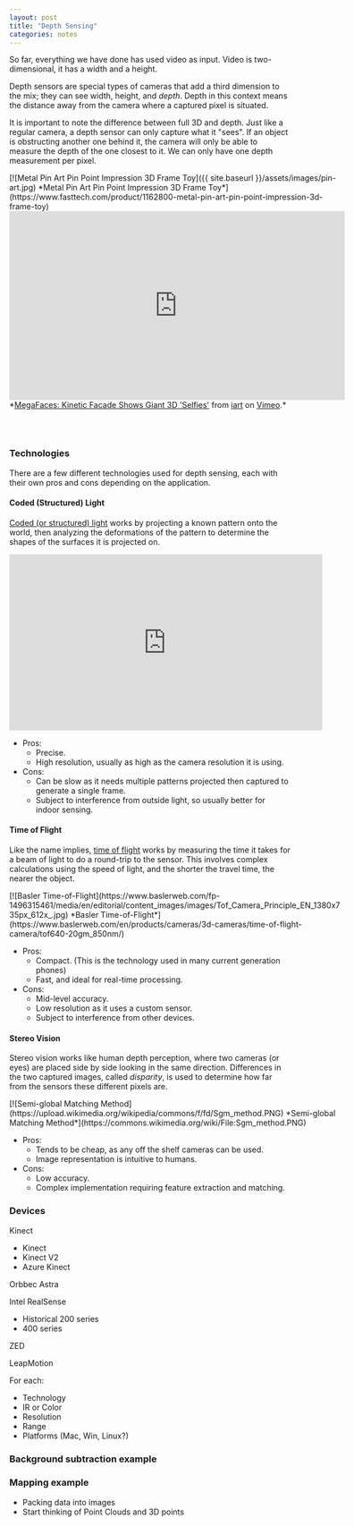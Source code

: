 ```yaml
---
layout: post
title: "Depth Sensing"
categories: notes
---
```


So far, everything we have done has used video as input. Video is two-dimensional, it has a width and a height. 

Depth sensors are special types of cameras that add a third dimension to the mix; they can see width, height, and *depth*. Depth in this context means the distance away from the camera where a captured pixel is situated. 

It is important to note the difference between full 3D and depth. Just like a regular camera, a depth sensor can only capture what it "sees". If an object is obstructing another one behind it, the camera will only be able to measure the depth of the one closest to it. We can only have one depth measurement per pixel.

<div style="width:600px;margin:0 auto;" markdown="1">
[![Metal Pin Art Pin Point Impression 3D Frame Toy]({{ site.baseurl }}/assets/images/pin-art.jpg)
*Metal Pin Art Pin Point Impression 3D Frame Toy*](https://www.fasttech.com/product/1162800-metal-pin-art-pin-point-impression-3d-frame-toy)
</div>

<div style="width:600px;height:400px;margin:0 auto;" markdown="1">
<div style="padding:56.25% 0 0 0;position:relative;"><iframe src="https://player.vimeo.com/video/86175057?color=ffffff&title=0&byline=0&portrait=0" style="position:absolute;top:0;left:0;width:100%;height:100%;" frameborder="0" allow="autoplay; fullscreen" allowfullscreen></iframe></div><script src="https://player.vimeo.com/api/player.js"></script>
*<a href="https://vimeo.com/86175057">MegaFaces: Kinetic Facade Shows Giant 3D &#039;Selfies&#039;</a> from <a href="https://vimeo.com/iart">iart</a> on <a href="https://vimeo.com">Vimeo</a>.*
</div>

### Technologies

There are a few different technologies used for depth sensing, each with their own pros and cons depending on the application.

#### Coded (Structured) Light

[Coded (or structured) light](https://en.wikipedia.org/wiki/Structured-light_3D_scanner) works by projecting a known pattern onto the world, then analyzing the deformations of the pattern to determine the shapes of the surfaces it is projected on.

<div style="width:600px;margin:0 auto;" markdown="1">
<iframe width="560" height="315" src="https://www.youtube.com/embed/PluL7WTlKrM" frameborder="0" allow="accelerometer; autoplay; encrypted-media; gyroscope; picture-in-picture" allowfullscreen></iframe>
</div>

* Pros:
    * Precise.
    * High resolution, usually as high as the camera resolution it is using.
* Cons:
    * Can be slow as it needs multiple patterns projected then captured to generate a single frame. 
    * Subject to interference from outside light, so usually better for indoor sensing.

#### Time of Flight

Like the name implies, [time of flight](https://en.wikipedia.org/wiki/Time-of-flight_camera) works by measuring the time it takes for a beam of light to do a round-trip to the sensor. This involves complex calculations using the speed of light, and the shorter the travel time, the nearer the object. 

<div style="width:600px;margin:0 auto;" markdown="1">
[![Basler Time-of-Flight](https://www.baslerweb.com/fp-1496315461/media/en/editorial/content_images/images/Tof_Camera_Principle_EN_1380x735px_612x_.jpg)
*Basler Time-of-Flight*](https://www.baslerweb.com/en/products/cameras/3d-cameras/time-of-flight-camera/tof640-20gm_850nm/)
</div>

* Pros:
    * Compact. (This is the technology used in many current generation phones)
    * Fast, and ideal for real-time processing.
* Cons:
    * Mid-level accuracy.
    * Low resolution as it uses a custom sensor. 
    * Subject to interference from other devices.

#### Stereo Vision

Stereo vision works like human depth perception, where two cameras (or eyes) are placed side by side looking in the same direction. Differences in the two captured images, called *disparity*, is used to determine how far from the sensors these different pixels are. 

<div style="width:600px;margin:0 auto;" markdown="1">
[![Semi-global Matching Method](https://upload.wikimedia.org/wikipedia/commons/f/fd/Sgm_method.PNG)
*Semi-global Matching Method*](https://commons.wikimedia.org/wiki/File:Sgm_method.PNG)
</div>

* Pros:
    * Tends to be cheap, as any off the shelf cameras can be used.
    * Image representation is intuitive to humans.
* Cons:
    * Low accuracy.
    * Complex implementation requiring feature extraction and matching.

### Devices

Kinect
* Kinect
* Kinect V2
* Azure Kinect

Orbbec Astra

Intel RealSense 
* Historical 200 series
* 400 series

ZED

LeapMotion

For each:
* Technology
* IR or Color
* Resolution
* Range
* Platforms (Mac, Win, Linux?)

### Background subtraction example

### Mapping example

* Packing data into images
* Start thinking of Point Clouds and 3D points

